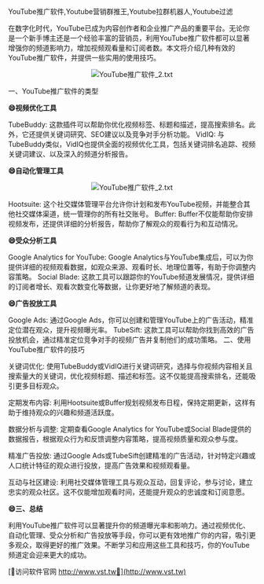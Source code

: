 YouTube推广软件,Youtube营销群推王,Youtube拉群机器人,Youtube过滤

在数字化时代，YouTube已成为内容创作者和企业推广产品的重要平台。无论你是一个新手博主还是一个经验丰富的营销员，利用YouTube推广软件都可以显著增强你的频道影响力，增加视频观看量和订阅者数。本文将介绍几种有效的YouTube推广软件，并提供一些实用的使用技巧。

 <center><img src="https://vst.tw/MP4/tuiguang/png/5.png" alt="YouTube推广软件_2.txt"></center>

一、YouTube推广软件的类型

**😄视频优化工具**

TubeBuddy: 这款插件可以帮助你优化视频标签、标题和描述，提高搜索排名。此外，它还提供关键词研究、SEO建议以及竞争对手分析功能。
VidIQ: 与TubeBuddy类似，VidIQ也提供全面的视频优化工具，包括关键词排名追踪、视频关键词建议、以及深入的频道分析报告。

**😄自动化管理工具**

 <center><img src="https://vst.tw/MP4/tuiguang/png/1.png" alt="YouTube推广软件_2.txt"></center>

Hootsuite: 这个社交媒体管理平台允许你计划和发布YouTube视频，并能整合其他社交媒体渠道，统一管理你的所有社交账号。
Buffer: Buffer不仅能帮助你安排视频发布，还提供详细的分析报告，帮助你了解观众的观看行为和互动情况。

**😄受众分析工具**

Google Analytics for YouTube: Google Analytics与YouTube集成后，可以为你提供详细的视频观看数据，如观众来源、观看时长、地理位置等，有助于你调整内容策略。
Social Blade: 这款工具可以跟踪你的YouTube频道发展情况，提供详细的订阅者增长、观看次数变化等数据，让你更好地了解频道的表现。

**😄广告投放工具**

Google Ads: 通过Google Ads，你可以创建和管理YouTube上的广告活动，精准定位潜在观众，提升视频曝光率。
TubeSift: 这款工具可以帮助你找到高效的广告投放机会，通过精准定位竞争对手的视频广告并复制他们的成功策略。
二、使用YouTube推广软件的技巧

关键词优化: 使用TubeBuddy或VidIQ进行关键词研究，选择与你视频内容相关且搜索量大的关键词，优化视频标题、描述和标签。这不仅能提高搜索排名，还能吸引更多目标观众。

定期发布内容: 利用Hootsuite或Buffer规划视频发布日程，保持定期更新，这样有助于维持观众的兴趣和频道活跃度。

数据分析与调整: 定期查看Google Analytics for YouTube或Social Blade提供的数据报告，根据观众行为和反馈调整内容策略，提高视频质量和观众参与度。

精准广告投放: 通过Google Ads或TubeSift创建精准的广告活动，针对特定兴趣或人口统计特征的观众进行投放，提高广告效果和视频观看量。

互动与社区建设: 利用社交媒体管理工具与观众互动，回复评论，参与讨论，建立忠实的观众社区。这不仅能增加观看时间，还能提升观众的忠诚度和订阅意愿。

**😄三、总结**

利用YouTube推广软件可以显著提升你的频道曝光率和影响力。通过视频优化、自动化管理、受众分析和广告投放等手段，你可以更有效地推广你的内容，吸引更多观众，取得更好的推广效果。不断学习和应用这些工具和技巧，你的YouTube频道定会迎来更大的成功。


[👻访问软件官网 http://www.vst.tw👻](http://www.vst.tw)
